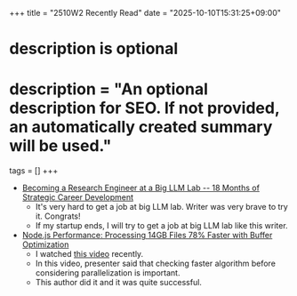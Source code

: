 +++
title = "2510W2 Recently Read"
date = "2025-10-10T15:31:25+09:00"

#
# description is optional
#
# description = "An optional description for SEO. If not provided, an automatically created summary will be used."

tags = []
+++

- [Becoming a Research Engineer at a Big LLM Lab -- 18 Months of Strategic Career Development](https://www.maxmynter.com/pages/blog/jobhunt)
  - It's very hard to get a job at big LLM lab. Writer was very brave to try it. Congrats!
  - If my startup ends, I will try to get a job at big LLM lab like this writer. 
- [Node.js Performance: Processing 14GB Files 78% Faster with Buffer Optimization](https://pmbanugo.me/blog/nodejs-1brc)
  - I watched [this video](https://www.youtube.com/watch?v=qYPCL1KGdQA) recently. 
  - In this video, presenter said that checking faster algorithm before considering parallelization is important. 
  - This author did it and it was quite successful.
